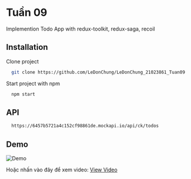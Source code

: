 
# Tuần 09

Implemention Todo App with redux-toolkit, redux-saga, recoil


## Installation

Clone project

```bash
  git clone https://github.com/LeDonChung/LeDonChung_21023861_Tuan09
```

Start project with npm

```bash
  npm start
```
## API
```bash
  https://6457b5721a4c152cf98861de.mockapi.io/api/ck/todos
```
## Demo

![Demo](https://github.com/LeDonChung/ReactNative/blob/main/Tuan06/Tuan06_Frontend/assets/evidences/demo.gif)

Hoặc nhấn vào đây để xem video: [View Video](https://youtu.be/nXncRd-rcq0)

